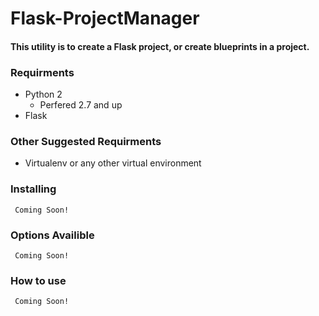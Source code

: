 # Flask-ProjectManager

#### This utility is to create a Flask project, or create blueprints in a project.


### Requirments
* Python 2
  * Perfered 2.7 and up
* Flask

### Other Suggested Requirments
* Virtualenv or any other virtual environment


### Installing
<code> Coming Soon! </code>

### Options Availible
<code> Coming Soon!</code>

### How to use
<code> Coming Soon!</code>


